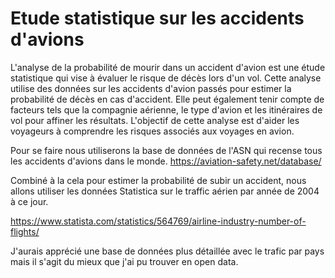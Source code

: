 # Etude statistique sur les accidents d'avions

L'analyse de la probabilité de mourir dans un accident d'avion est une étude statistique qui vise à évaluer le risque de décès lors d'un vol. Cette analyse utilise des données sur les accidents d'avion passés pour estimer la probabilité de décès en cas d'accident. Elle peut également tenir compte de facteurs tels que la compagnie aérienne, le type d'avion et les itinéraires de vol pour affiner les résultats. L'objectif de cette analyse est d'aider les voyageurs à comprendre les risques associés aux voyages en avion.

Pour se faire nous utiliserons la base de données de l'ASN qui recense tous les accidents d'avions dans le monde. https://aviation-safety.net/database/

Combiné à la cela pour estimer la probabilité de subir un accident, nous allons utiliser les données Statistica sur le traffic aérien par année de 2004 à ce jour.

https://www.statista.com/statistics/564769/airline-industry-number-of-flights/

J'aurais apprécié une base de données plus détaillée avec le trafic par pays mais il s'agit du mieux que j'ai pu trouver en open data.

